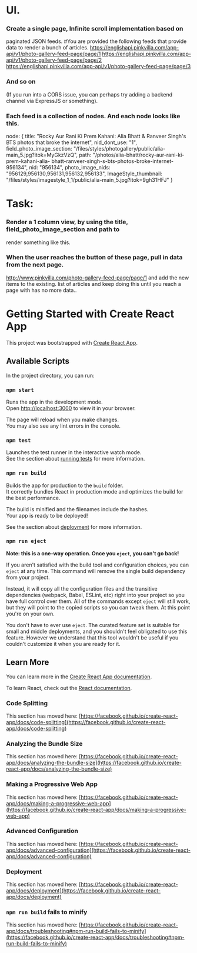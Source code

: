 
# UI.

### Create a single page, Infinite scroll implementation based on
paginated JSON feeds.
#You are provided the following feeds that provide data to render a bunch of articles.
https://englishapi.pinkvilla.com/app-api/v1/photo-gallery-feed-page/page/1
https://englishapi.pinkvilla.com/app-api/v1/photo-gallery-feed-page/page/2
https://englishapi.pinkvilla.com/app-api/v1/photo-gallery-feed-page/page/3
### And so on
(If you run into a CORS issue, you can perhaps try adding a backend channel via ExpressJS or
something).
### Each feed is a collection of nodes. And each node looks like this.

node: {
title: &quot;Rocky Aur Rani Ki Prem Kahani: Alia Bhatt &amp; Ranveer
Singh&#39;s BTS photos that broke the internet&quot;,
nid_dont_use: &quot;1&quot;,
field_photo_image_section:
&quot;/files/styles/photogallery/public/alia-main_5.jpg?itok=MyGkzVzQ&quot;,
path: &quot;/photos/alia-bhatt/rocky-aur-rani-ki-prem-kahani-alia-
bhatt-ranveer-singh-s-bts-photos-broke-internet-956134&quot;,
nid: &quot;956134&quot;,
photo_image_nids: &quot;956129,956130,956131,956132,956133&quot;,
ImageStyle_thumbnail:
&quot;/files/styles/imagestyle_1_1/public/alia-main_5.jpg?itok=9gh31HFJ&quot;
}

# Task:
### Render a 1 column view, by using the title, field_photo_image_section and path to
render something like this.

### When the user reaches the button of these page, pull in data from the next page.
http://www.pinkvilla.com/photo-gallery-feed-page/page/1 and add the new items to the existing.
list of articles and keep doing this until you reach a page with has no more data..

# Getting Started with Create React App

This project was bootstrapped with [Create React App](https://github.com/facebook/create-react-app).

## Available Scripts

In the project directory, you can run:

### `npm start`

Runs the app in the development mode.\
Open [http://localhost:3000](http://localhost:3000) to view it in your browser.

The page will reload when you make changes.\
You may also see any lint errors in the console.

### `npm test`

Launches the test runner in the interactive watch mode.\
See the section about [running tests](https://facebook.github.io/create-react-app/docs/running-tests) for more information.

### `npm run build`

Builds the app for production to the `build` folder.\
It correctly bundles React in production mode and optimizes the build for the best performance.

The build is minified and the filenames include the hashes.\
Your app is ready to be deployed!

See the section about [deployment](https://facebook.github.io/create-react-app/docs/deployment) for more information.

### `npm run eject`

**Note: this is a one-way operation. Once you `eject`, you can't go back!**

If you aren't satisfied with the build tool and configuration choices, you can `eject` at any time. This command will remove the single build dependency from your project.

Instead, it will copy all the configuration files and the transitive dependencies (webpack, Babel, ESLint, etc) right into your project so you have full control over them. All of the commands except `eject` will still work, but they will point to the copied scripts so you can tweak them. At this point you're on your own.

You don't have to ever use `eject`. The curated feature set is suitable for small and middle deployments, and you shouldn't feel obligated to use this feature. However we understand that this tool wouldn't be useful if you couldn't customize it when you are ready for it.

## Learn More

You can learn more in the [Create React App documentation](https://facebook.github.io/create-react-app/docs/getting-started).

To learn React, check out the [React documentation](https://reactjs.org/).

### Code Splitting

This section has moved here: [https://facebook.github.io/create-react-app/docs/code-splitting](https://facebook.github.io/create-react-app/docs/code-splitting)

### Analyzing the Bundle Size

This section has moved here: [https://facebook.github.io/create-react-app/docs/analyzing-the-bundle-size](https://facebook.github.io/create-react-app/docs/analyzing-the-bundle-size)

### Making a Progressive Web App

This section has moved here: [https://facebook.github.io/create-react-app/docs/making-a-progressive-web-app](https://facebook.github.io/create-react-app/docs/making-a-progressive-web-app)

### Advanced Configuration

This section has moved here: [https://facebook.github.io/create-react-app/docs/advanced-configuration](https://facebook.github.io/create-react-app/docs/advanced-configuration)

### Deployment

This section has moved here: [https://facebook.github.io/create-react-app/docs/deployment](https://facebook.github.io/create-react-app/docs/deployment)

### `npm run build` fails to minify

This section has moved here: [https://facebook.github.io/create-react-app/docs/troubleshooting#npm-run-build-fails-to-minify](https://facebook.github.io/create-react-app/docs/troubleshooting#npm-run-build-fails-to-minify)
